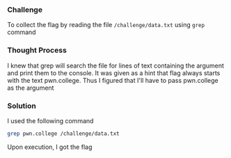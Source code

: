### Challenge

To collect the flag by reading the file `/challenge/data.txt` using `grep` command

### Thought Process

I knew that grep will search the file for lines of text containing the argument and print them to the console. It was given as a hint that flag always starts with the text pwn.college. Thus I figured that I'll have to pass pwn.college as the argument

### Solution

I used the following command
```bash
grep pwn.college /challenge/data.txt
```
Upon execution, I got the flag
